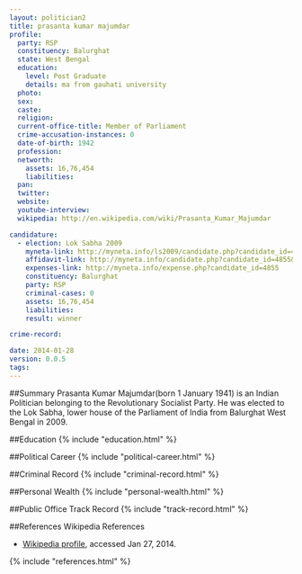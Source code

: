 ```yaml
---
layout: politician2
title: prasanta kumar majumdar
profile: 
  party: RSP
  constituency: Balurghat
  state: West Bengal
  education: 
    level: Post Graduate
    details: ma from gauhati university
  photo: 
  sex: 
  caste: 
  religion: 
  current-office-title: Member of Parliament
  crime-accusation-instances: 0
  date-of-birth: 1942
  profession: 
  networth: 
    assets: 16,76,454
    liabilities: 
  pan: 
  twitter: 
  website: 
  youtube-interview: 
  wikipedia: http://en.wikipedia.com/wiki/Prasanta_Kumar_Majumdar

candidature: 
  - election: Lok Sabha 2009
    myneta-link: http://myneta.info/ls2009/candidate.php?candidate_id=4855
    affidavit-link: http://myneta.info/candidate.php?candidate_id=4855&scan=original
    expenses-link: http://myneta.info/expense.php?candidate_id=4855
    constituency: Balurghat 
    party: RSP
    criminal-cases: 0
    assets: 16,76,454
    liabilities: 
    result: winner 

crime-record: 

date: 2014-01-28
version: 0.0.5
tags: 
---
```

##Summary
Prasanta Kumar Majumdar(born 1 January 1941) is an Indian Politician belonging to the Revolutionary Socialist Party. He was elected to the Lok Sabha, lower house of the Parliament of India from Balurghat West Bengal in 2009.


##Education
{% include "education.html" %}


##Political Career
{% include "political-career.html" %}


##Criminal Record
{% include "criminal-record.html" %}


##Personal Wealth
{% include "personal-wealth.html" %}


##Public Office Track Record
{% include "track-record.html" %}


##References
Wikipedia References
- [Wikipedia profile]({{page.profile.wikipedia}}), accessed Jan 27, 2014.



{% include "references.html" %}